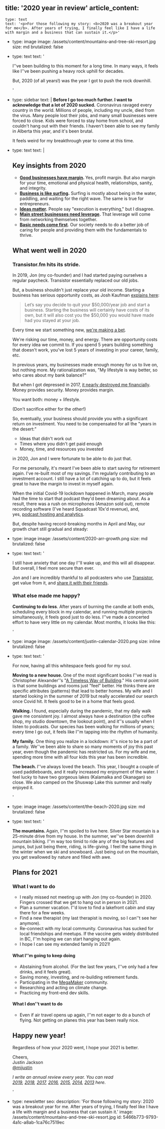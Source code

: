 title: '2020 year in review'
article_content:
  -
    type: text
    text: '<p>For those following my story: <b>2020 was a breakout year for me</b>. After years of trying, I finally feel like I have a life with margin and a business that can sustain it.</p>'
  -
    type: image
    image: /assets/content/mountains-and-tree-ski-resort.jpg
    size: md
    brutalized: false
  -
    type: text
    text: '<p>I''ve been building to this moment for a long time. In many ways, it feels like I''ve been pushing a heavy rock uphill for decades.&nbsp;</p><p>But, 2020 (of all years!) was the year I got to push the rock downhill.</p>'
  -
    type: sidebar
    text: |
      **Before I go too much further. I want to acknowledge that a lot of 2020 sucked.** Coronavirus ravaged every country in the world. Millions of people, including my uncle, died from the virus. Many people lost their jobs, and many small businesses were forced to close. Kids were forced to stay home from school, and couldn't hang out with their friends. I haven't been able to see my family in Alberta this year, and it's been brutal.
      
      It feels weird for my breakthrough year to come at this time.
  -
    type: text
    text: |
      <h2>Key insights from 2020</h2><ul><li><b><a href="https://justinjackson.ca/margin">Good businesses have margin</a>. </b>Yes, profit margin. But also margin for your time, emotional and physical health, relationships, sanity, and integrity.</li><li><b><a href="https://justinjackson.ca/surfing">Business is like surfing</a>.</b> Surfing is mostly about being in the water, paddling, and waiting for the right wave. The same is true for entrepreneurs.</li><li><b><a href="https://justinjackson.ca/good-ideas">Ideas matter</a>.</b> People say "execution is everything," but I disagree.</li><li><b><a href="https://justinjackson.ca/main-street-fights-back">Main street businesses need leverage</a>.</b> That leverage will come from networking themselves together.</li><li><b><a href="https://justinjackson.ca/cure">Basic needs come first</a></b>. Our society needs to do a better job of caring for people and providing them with the fundamentals to thrive.</li></ul><h2>What went well in 2020</h2><h3>Transistor.fm hits its stride.</h3><p>In 2019, Jon (my co-founder) and I had started paying ourselves a regular paycheck. Transistor essentially replaced our old jobs.<br></p><p>But, a business shouldn't just replace your old income. Starting a business has serious opportunity costs, as Josh Kaufman <a href="https://personalmba.com/opportunity-cost/#:~:text=Josh%20Kaufman%20Explains%20'Opportunity%20Cost'&amp;text=Starting%20the%20business%20will%20certainly,up%20by%20making%20a%20Decision.">explains here</a>:</p><blockquote><p>Let’s say you decide to quit your $50,000/year job and start a business. Starting the business will certainly have costs of its own, but it will also cost you the $50,000 you would have made had you stayed at your job.</p></blockquote><p>Every time we start something new, <a href="https://twitter.com/mijustin/status/1334271174956568577">we're making a bet</a>.
      
      We're risking our time, money, and energy. There are opportunity costs for every idea we commit to. If you spend 5 years building something that doesn't work, you've lost 5 years of investing in your career, family, etc.</p><p>In previous years, my businesses made enough money for us to live on, but nothing more. My rationalization was, "My lifestyle is way better, so who cares about my bank balance?"</p><p>But when I got depressed in 2017, <a href="https://justinjackson.ca/2018-review">it nearly destroyed me financially</a>. Money provides security. Money provides margin.
      
      You want both: money + lifestyle.
      
      (Don't sacrifice either for the other!)</p><p>So, eventually, your business should provide you with a significant return on investment. You need to be compensated for all the "years in the desert:"</p><ul><li>Ideas that didn't work out</li><li>Times where you didn't get paid enough</li><li>Money, time, and resources you invested</li></ul><p>in 2020, Jon and I were fortunate to be able to do just that.&nbsp;</p><p>For me personally, it's meant I've been able to start saving for retirement again. I've re-built most of my savings. I'm regularly contributing to an investment account. I still have a lot of catching up to do, but it feels great to have the margin to invest in myself again.</p><p>When the initial Covid-19 lockdown happened in March, many people had the time to start that podcast they'd been dreaming about. As a result, there was a rush on microphones (Amazon sold out), remote recording software (I've heard Squadcast 10x'd revenue), and, yes,&nbsp;<a href="https://transistor.fm/?via=justin">podcast hosting and analytics</a>.</p><p>But, despite having record-breaking months in April and May, our growth chart still gradual and steady:</p>
  -
    type: image
    image: /assets/content/2020-arr-growth.png
    size: md
    brutalized: false
  -
    type: text
    text: '<p>I still have anxiety that one day I''ll wake up, and this will all disappear. But overall, I feel more secure than ever.</p><p>Jon and I are incredibly thankful to all podcasters who use <a href="https://transistor.fm/?via=justin">Transistor</a>, get value from it, and <a href="https://twitter.com/arvidkahl/status/1342445344081276929">share it with their friends</a>.</p><h3>What else made me happy?</h3><p><b>Continuing to do less</b>. After years of burning the candle at both ends, scheduling every block in my calendar, and running multiple projects simultaneously, it feels good just to do less. I''ve made a concerted effort to have very little on my calendar. Most months, it looks like this:</p>'
  -
    type: image
    image: /assets/content/justin-calendar-2020.png
    size: inline
    brutalized: false
  -
    type: text
    text: '<p>For now, having all this whitespace feels good for my soul.</p><p><b>Moving to a new house. </b>One of the most significant books I''ve read is Christopher Alexander''s "<a href="https://www.instagram.com/p/B84eEubhBdg/">A Timeless Way of Building</a>." His central point is that some buildings and rooms just "feel" better. He thinks there are specific attributes (patterns) that lead to better homes. My wife and I started looking in the summer of 2019 but really accelerated our search once Covid hit. It feels good to be in a home that feels good.</p><p><b>Walking. </b>I found, especially during the pandemic, that my daily walk gave me consistent joy. I almost always have a destination (the coffee shop, my studio downtown, the lookout point), and it''s usually when I listen to podcasts. Our species has been walking for millions of years; every time I go out, it feels like I''m tapping into the rhythm of humanity.</p><p><b>My family.</b>&nbsp;One thing you realize in a lockdown: it''s nice to be a part of a family. We''ve been able to share so many moments of joy this past year, even though the pandemic has restricted us. For my wife and me, spending more time with all four kids this year has been incredible.</p><p><b>The beach. </b>I''ve always loved the beach. This year, I bought a couple of used paddleboards, and it really increased my enjoyment of the water. I feel lucky to have two gorgeous lakes (Kalamalka and Okanagan) so close. We also camped on the Shuswap Lake this summer and really enjoyed it.</p>'
  -
    type: image
    image: /assets/content/the-beach-2020.jpg
    size: md
    brutalized: false
  -
    type: text
    text: '<p><b>The mountains. </b>Again, I''m spoiled to live here. Silver Star mountain is a 25-minute drive from my house. In the summer, we''ve been downhill mountain biking. I''m way too timid to ride any of the big features and jumps, but just being there, riding, is life-giving. I feel the same thing in the winter when we ski and snowboard. Just being out on the mountain, you get swallowed by nature and filled with awe.</p><h2>Plans for 2021<br></h2><h3>What I want to do<br></h3><ul><li>I really missed not meeting up with Jon (my co-founder) in 2020. Fingers crossed that we get to hang out in person in 2021.</li><li>Plan a summer vacation. I''d love to find a lakefront cabin and stay there for a few weeks.</li><li>Find a new therapist (my last therapist is moving, so I can''t see her anymore).</li><li>Re-connect with my local community. Coronavirus has sucked for local friendships and meetups. If the vaccine gets widely distributed in BC, I''m hoping we can start hanging out again.</li><li>I hope I can see my extended family in 2021!</li></ul><h4>What I''m going to keep doing</h4><ul><li>Abstaining from alcohol. (For the last few years, I''ve only had a few drinks, and it feels great).</li><li>Saving money, investing, and re-building retirement funds.</li><li>Participating in the&nbsp;<a href="https://megamaker.co/club">MegaMaker</a>&nbsp;community.</li><li>Researching and acting on climate change.</li><li>Practicing my front-end dev skills.</li></ul><h4>What I don''t want to do</h4><ul><li>Even if air travel opens up again, I''m not eager to do a bunch of flying. Not getting on planes this year has been really nice.</li></ul><h2>Happy new year!</h2><p>Regardless of how your 2020 went, I hope your 2021 is better.<br></p><p>Cheers,<br>Justin Jackson<br><a href="https://twitter.com/mijustin">@mijustin</a></p><p><i>I write an annual review every year. You can read <a href="https://justinjackson.ca/2019-review">2019</a>,&nbsp;<a href="https://justinjackson.ca/2018-review">2018</a>,&nbsp;<a href="https://justinjackson.ca/2017-review/">2017</a>,&nbsp;<a href="https://justinjackson.ca/2016-review/">2016</a>,&nbsp;<a href="https://justinjackson.ca/2015-in-review/">2015</a>,&nbsp;<a href="https://justinjackson.ca/2014-a-year-of-making-stuff/">2014</a>,&nbsp;<a href="https://justinjackson.ca/2013-revenue-stats/">2013</a>&nbsp;here.</i></p>'
  -
    type: newsletter
seo:
  description: 'For those following my story: 2020 was a breakout year for me. After years of trying, I finally feel like I have a life with margin and a business that can sustain it.'
  image: /assets/content/mountains-and-tree-ski-resort.jpg
id: 5466b773-9793-4a1c-a8ab-1ca76c7519ec
